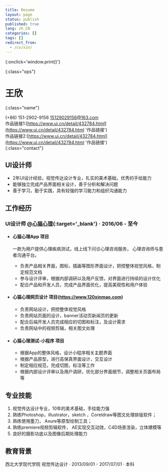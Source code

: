 ```yaml
---
title: Resume
layout: page
status: publish
published: true
lang: zh_CN
categories: []
tags: []
redirect_from:
  - /cv/xin/
---
```


<link href="/assets/css/resume.css" rel="stylesheet" />
<style type="text/css">
.post-content {
	font-family: 'PingFang SC', 'Hiragino Sans GB',
		'Microsoft YaHei',
		'WenQuanYi Micro Hei',
		'Helvetica Neue', Helvetica, Arial, sans-serif;
}

.post-content h4 {
	font-size: 16px;
	margin-bottom: 5px;
}

ul.proj-list {
	margin: 0;
	list-style: none;
}

ul.proj-list > li > ul {
	margin-left: 30px;
	list-style: initial;
}
</style>

[<i class="fa fa-language"></i>](/resume/ '英文简历')
[<i class="fa fa-print"></i>](# '打印简历'){:onclick='window.print()'}
<!--
[<i class="fa fa-download"></i>](/assets/resume.pdf '下载简历')
-->
{:class="ops"}

# 王欣
{:class="name"}

<i class="fa fa-fw fa-phone"></i> (+86) 151-2902-9156
<i class="fa fa-fw fa-envelope-o"></i> [15129029156@163.com](mailto:15129029156@163.com)
<br/>
<i class="fa fa-fw fa-globe"></i> 作品链接1:[https://www.ui.cn/detail/432784.html](https://www.ui.cn/detail/432784.html '作品链接')
<br/>
<i class="fa fa-fw fa-globe"></i>作品链接2:[https://www.ui.cn/detail/432784.html](https://www.ui.cn/detail/432784.html '作品链接')
<br/>
{:class="contact"}

## UI设计师

* 2年UI设计经验，视觉传达设计专业，扎实的美术基础，优秀的手绘能力
* 能够独立完成产品界面相关设计，善于分析和解决问题
* 善于学习，勤于实践，具有较强的学习能力和组织沟通能力

## 工作经历

### UI设计师 @[心猫心理](https://www.120xinmao.com){:target='_blank'} &middot; 2016/06 - 至今
* #### 心猫心理App 项目

	 一款为用户提供心理疾病测试，线上线下问诊心理咨询服务，
	心理咨询师与患者沟通平台。

  * 负责产品相关界面，图标，插画等图形界面设计，把控整体视觉风格，制定规范文档
  * 参与设计评审，根据内部调研以及用户反馈，对界面进行持续的设计优化
  * 配合产品和开发人员，完成产品界面优化，提高美观性和用户体验

* #### 心猫心理网页设计 项目(https://www.120xinmao.com)

  * 负责网站设计，把控整体视觉风格
  * 负责网站页面的设计，banner活动页新闻页的更新
  * 配合后端开发人员完成相应的切图和标注，及设计需求
  * 负责网站中的视频剪辑，相关图文处理


* #### 心猫心理测试-小程序 项目

  * 根据App的整体风格，设计小程序相关主题界面
  * 根据产品原型，进行高保真界面设计，交互设计
  * 制定相应规范，完成切图，标注等工作
  * 根据内部设计评审以及用户调研，优化部分界面细节，调整相关页面布局等 

## 专业技能

1. 视觉传达设计专业，10年的美术基础，手绘能力强
2. 熟练Photoshop，illustrator，sketch ，Coreldraw等图文处理排版软件；
3. 熟练使用墨刀， Axure等原型绘制工具；
4. 熟练premiere视频剪辑软件， AE实现交互动效，C4D场景渲染，立体建模等
5. 良好的摄影功底以及图像后期处理能力


## 教育背景

西北大学现代学院  视觉传达设计 
&middot; 2013/09/01 - 2017/07/01 &middot; 本科
